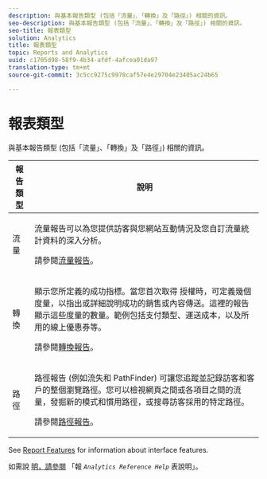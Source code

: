 ```yaml
---
description: 與基本報告類型 (包括「流量」、「轉換」及「路徑」) 相關的資訊。
seo-description: 與基本報告類型 (包括「流量」、「轉換」及「路徑」) 相關的資訊。
seo-title: 報表類型
solution: Analytics
title: 報表類型
topic: Reports and Analytics
uuid: c1705d98-58f9-4b34-afdf-4afcea01da97
translation-type: tm+mt
source-git-commit: 3c5cc9275c9978caf57e4e29704e23405ac24b65

---
```



# 報表類型

與基本報告類型 (包括「流量」、「轉換」及「路徑」) 相關的資訊。

<table id="table_C167C2A2EA4742E9B14DA4F90C6FCEE2"> 
 <thead> 
  <tr> 
   <th colname="col1" class="entry"> 報告類型 </th> 
   <th colname="col2" class="entry"> 說明 </th> 
  </tr> 
 </thead>
 <tbody> 
  <tr> 
   <td colname="col1"> 流量 </td> 
   <td colname="col2"> <p>流量報告可以為您提供訪客與您網站互動情況及您自訂流量統計資料的深入分析。 </p> <p>請參閱<a href="https://marketing.adobe.com/resources/help/en_US/reference/reports_traffic.html" format="https" scope="external">流量報告</a>。 </p> </td> 
  </tr> 
  <tr> 
   <td colname="col1"> 轉換 </td> 
   <td colname="col2"> <p>顯示您所定義的成功指標。當您首次取得 授權時，可定義幾個度量，以指出或詳細說明成功的銷售或內容傳送。這裡的報告顯示這些度量的數量。範例包括支付類型、運送成本，以及所用的線上優惠券等。 </p> <p>請參閱<a href="https://marketing.adobe.com/resources/help/en_US/reference/reports_conversion.html" format="https" scope="external">轉換報告</a>。 </p> </td> 
  </tr> 
  <tr> 
   <td colname="col1"> 路徑 </td> 
   <td colname="col2"> <p>路徑報告 (例如流失和 PathFinder) 可讓您追蹤並記錄訪客和客戶的整個瀏覽路徑。您可以檢視網頁之間或各項目之間的流量，發掘新的模式和慣用路徑，或搜尋訪客採用的特定路徑。 </p> <p>請參閱<a href="https://marketing.adobe.com/resources/help/en_US/reference/reports_paths.html" format="https" scope="external">路徑報告</a>。 </p> </td> 
  </tr> 
 </tbody> 
</table>

See [Report Features](../../analyze/reports-analytics/overview/report-overview.md#concept_AEA3BBC8167040198E0FECEAB2E0A677) for information about interface features.

如需說 [明，請參閱](https://marketing.adobe.com/resources/help/en_US/reference/reports_descriptions.html) 「報 *`Analytics Reference Help`* 表說明」。
